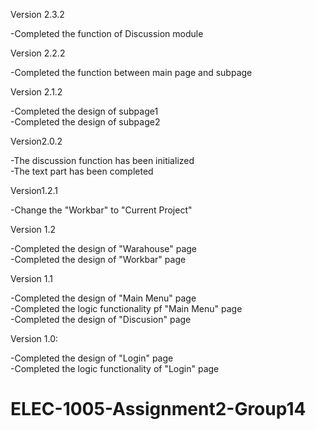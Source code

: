 Version 2.3.2  
  
-Completed the function of Discussion module  
  
Version 2.2.2  
  
-Completed the function between main page and subpage  

Version 2.1.2  
  
-Completed the design of subpage1  
-Completed the design of subpage2  
  

Version2.0.2 
  
-The discussion function has been initialized  
-The text part has been completed   
  

Version1.2.1  
  
-Change the "Workbar" to "Current Project"


Version 1.2  
  
-Completed the design of "Warahouse" page  
-Completed the design of "Workbar" page


Version 1.1

-Completed the design of "Main Menu" page  
-Completed the logic functionality pf "Main Menu" page  
-Completed the design of "Discusion" page


Version 1.0:

-Completed the design of "Login" page  
-Completed the logic functionality of "Login" page

# ELEC-1005-Assignment2-Group14
